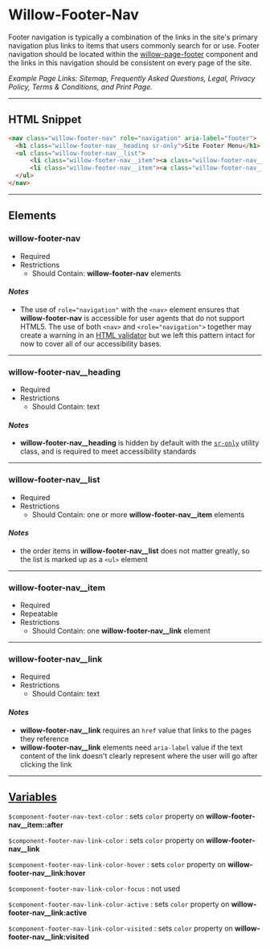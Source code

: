 # **Willow-Footer-Nav**

Footer navigation is typically a combination of the links in the site's primary navigation plus links to items that users commonly search for or use. Footer navigation should be located within the [willow-page-footer](../page-footer) component and the links in this navigation should be consistent on every page of the site.

_Example Page Links: Sitemap, Frequently Asked Questions, Legal, Privacy Policy, Terms & Conditions, and Print Page._

---

## HTML Snippet

```html
<nav class="willow-footer-nav" role="navigation" aria-label="footer">
  <h1 class="willow-footer-nav__heading sr-only">Site Footer Menu</h1>
  <ul class="willow-footer-nav__list">
      <li class="willow-footer-nav__item"><a class="willow-footer-nav__link" href="" aria-label="">Menu Item 1</a></li>
      <li class="willow-footer-nav__item"><a class="willow-footer-nav__link" href="" aria-label="">Menu Item 2</a></li>
  </ul>
</nav>
```

---

## Elements

### willow-footer-nav

- Required
- Restrictions
  - Should Contain: **willow-footer-nav** elements

#### _Notes_

- The use of `role="navigation"` with the `<nav>` element ensures that **willow-footer-nav** is accessible for user agents that do not support HTML5. The use of both `<nav>` and `<role="navigation">` together may create a warning in an [HTML validator](https://validator.w3.org/) but we left this pattern intact for now to cover all of our accessibility bases.

---

### willow-footer-nav__heading

- Required
- Restrictions
  - Should Contain: text

#### _Notes_

- **willow-footer-nav__heading** is hidden by default with the [`sr-only`](../../utilities.md) utility class, and is required to meet accessibility standards

---

### willow-footer-nav__list

- Required
- Restrictions
  - Should Contain: one or more **willow-footer-nav__item** elements

#### _Notes_

- the order items in **willow-footer-nav__list** does not matter greatly, so the list is marked up as a `<ul>` element

---

### willow-footer-nav__item

- Required
- Repeatable
- Restrictions
  - Should Contain: one **willow-footer-nav__link** element

---

### willow-footer-nav__link

- Required
- Restrictions
  - Should Contain: text

#### _Notes_

- **willow-footer-nav__link** requires an `href` value that links to the pages they reference
- **willow-footer-nav__link** elements need `aria-label` value if the text content of the link doesn't clearly represent where the user will go after clicking the link

---

## [Variables](./styles/_default-variables.scss)

`$component-footer-nav-text-color` : sets `color` property on **willow-footer-nav__item::after**

`$component-footer-nav-link-color` : sets `color` property on **willow-footer-nav__link**

`$component-footer-nav-link-color-hover` : sets `color` property on **willow-footer-nav__link:hover**

`$component-footer-nav-link-color-focus` : not used

`$component-footer-nav-link-color-active` : sets `color` property on **willow-footer-nav__link:active**

`$component-footer-nav-link-color-visited` : sets `color` property on **willow-footer-nav__link:visited**
